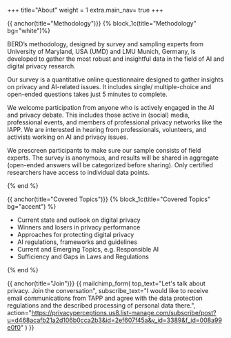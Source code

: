 +++
title="About"
weight = 1
extra.main_nav= true
+++

{{ anchor(title="Methodology")}}
{% block_1c(title="Methodology" bg="white")%}

BERD’s methodology, designed by survey and sampling experts from University of Maryland, USA (UMD) and LMU Munich, Germany, is developed to gather the most robust and insightful data in the field of AI and digital privacy research.

Our survey is a quantitative online questionnaire designed to gather insights on privacy and AI-related issues. It includes single/ multiple-choice and open-ended questions takes just 5 minutes to complete. 

We welcome participation from anyone who is actively engaged in the AI and privacy debate. This includes those active in (social) media, professional events, and members of professional privacy networks like the IAPP. We are interested in hearing from professionals, volunteers, and activists working on AI and privacy issues. 

We prescreen participants to make sure our sample consists of field experts. The survey is anonymous, and results will be shared in aggregate (open-ended answers will be categorized before sharing). Only certified researchers have access to individual data points.

{% end %}


{{ anchor(title="Covered Topics")}}
{% block_1c(title="Covered Topics" bg="accent") %}

- Current state and outlook on digital privacy
- Winners and losers in privacy performance
- Approaches for protecting digital privacy
- AI regulations, frameworks and guidelines
- Current and Emerging Topics, e.g. Responsible AI
- Sufficiency and Gaps in Laws and Regulations

{% end %}


{{ anchor(title="Join")}}
{{ 
mailchimp_form(
top_text="Let's talk about privacy. Join the conversation",
subscribe_text="I would like to receive email communications from TAPP and agree with the data protection regulations and the described processing of personal data there.",
action="https://privacyperceptions.us8.list-manage.com/subscribe/post?u=d468acafb21a2d106b0cca2b3&id=2ef607f45a&v_id=3389&f_id=008a99e0f0"
)
}}
